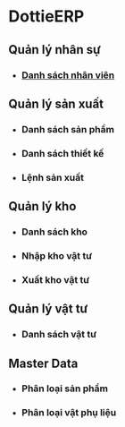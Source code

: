 # DottieERP
## Quản lý nhân sự
- ### [Danh sách nhân viên](https://github.com/dongocquy/dottie_update/wiki/Danh-s%C3%A1ch-nh%C3%A2n-vi%C3%AAn)
## Quản lý sản xuất
- ### Danh sách sản phẩm
- ### Danh sách thiết kế
- ### Lệnh sản xuất
## Quản lý kho
- ### Danh sách kho
- ### Nhập kho vật tư
- ### Xuất kho vật tư
## Quản lý vật tư
- ### Danh sách vật tư
## Master Data
- ### Phân loại sản phẩm
- ### Phân loại vật phụ liệu

